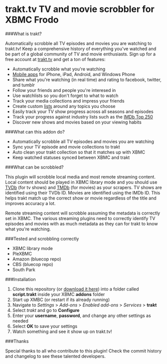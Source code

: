 trakt.tv TV and movie scrobbler for XBMC Frodo
==============================================

###What is trakt?

Automatically scrobble all TV episodes and movies you are watching to trakt.tv! Keep a comprehensive history of everything you've watched and be part of a global community of TV and movie enthusiasts. Sign up for a free account at [trakt.tv](http://trakt.tv) and get a ton of features:

* Automatically scrobble what you're watching
* [Mobile apps](http://trakt.tv/downloads) for iPhone, iPad, Android, and Windows Phone
* Share what you're watching (in real time) and rating to facebook, twitter, and tumblr
* Follow your friends and people you're interesed in
* Use watchlists so you don't forget to what to watch
* Track your media collections and impress your friends
* Create custom [lists](http://trakt.tv/lists) around any topics you choose
* Easily track your TV show progress across all seasons and episodes
* Track your progress against industry lists such as the [IMDb Top 250](http://trakt.tv/lists/imdb/top-250)
* Discover new shows and movies based on your viewing habits

###What can this addon do?

* Automatically scrobble all TV episodes and movies you are watching 
* Sync your TV episode and movie collections to trakt
* Auto clean your trakt collection so that it matches up with XBMC
* Keep watched statuses synced between XBMC and trakt

###What can be scrobbled?

This plugin will scrobble local media and most remote streaming content. Local content should be played in XBMC library mode and you should use [TVDb](http://thetvdb.com/) (for tv shows) and [TMDb](http://themoviedb.org) (for movies) as your scrapers. TV shows are identified using their TVDb ID. Movies are identified using the IMDb ID. This helps trakt match up the correct show or movie regardless of the title and improves accuracy a lot.

Remote streaming content will scrobble assuming the metadata is correctly set in XBMC. The various streaming plugins need to correctly identify TV episodes and movies with as much metadata as they can for trakt to know what you're watching.

###Tested and scrobbling correctly

* XBMC library mode
* PleXBMC
* Amazon (bluecop repo)
* CBS (bluecop repo)
* South Park

###Installation

1. Clone this repository (or [download it here](https://github.com/rectifyer/script.trakt/zipball/master)) into a folder called **script.trakt** inside your XBMC **addons** folder
2. Start up XMBC (or restart if its already running)
3. Navigate to *Settings* > *Add-ons* > *Enabled add-ons* > *Services* > **trakt**
4. Select *trakt* and go to **Configure**
5. Enter your **username**, **password**, and change any other settings as needed
6. Select **OK** to save your settings
7. Watch something and see it show up on trakt.tv!

###Thanks

Special thanks to all who contribute to this plugin! Check the commit history and changelog to see these talented developers.